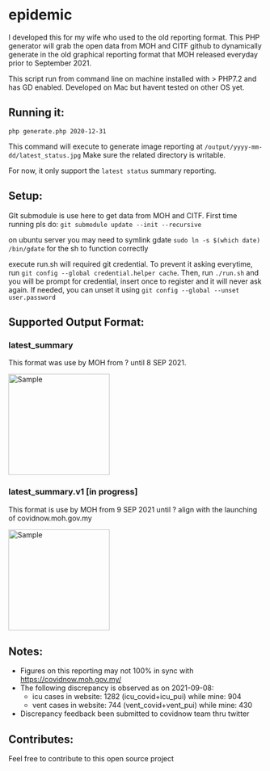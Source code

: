 # epidemic

I developed this for my wife who used to the old reporting format. This PHP generator will grab the open data from MOH and CITF github to dynamically generate in the old graphical reporting format that MOH released everyday prior to September 2021. 

This script run from command line on machine installed with > PHP7.2 and has GD enabled. Developed on Mac but havent tested on other OS yet.

## Running it:
```php generate.php 2020-12-31```

This command will execute to generate image reporting at `/output/yyyy-mm-dd/latest_status.jpg`
Make sure the related directory is writable.

For now, it only support the `latest status` summary reporting.

## Setup:
GIt submodule is use here to get data from MOH and CITF. First time running pls do: `git submodule update --init --recursive`

on ubuntu server you may need to symlink gdate `sudo ln -s $(which date) /bin/gdate` for the sh to function correctly

execute run.sh will required git credential. To prevent it asking everytime, run `git config --global credential.helper cache`.
Then, run `./run.sh` and you will be prompt for credential, insert once to register and it will never ask again. 
If needed, you can unset it using `git config --global --unset user.password`

## Supported Output Format:

### latest_summary
This format was use by MOH from ? until 8 SEP 2021.

<img src="https://github.com/exiang/epidemic/blob/main/original/latest_status.jpg?raw=true" alt="Sample" width="200"/>

### latest_summary.v1 [in progress]
This format is use by MOH from 9 SEP 2021 until ? align with the launching of covidnow.moh.gov.my

<img src="https://github.com/exiang/epidemic/blob/main/original/latest_status.v1.jpg?raw=true" alt="Sample" width="200"/>

## Notes:
- Figures on this reporting may not 100% in sync with https://covidnow.moh.gov.my/
- The following discrepancy is observed as on 2021-09-08: 
  - icu cases in website: 1282 (icu_covid+icu_pui) while mine: 904
  - vent cases in website: 744 (vent_covid+vent_pui) while mine: 430
- Discrepancy feedback been submitted to covidnow team thru twitter

## Contributes:
Feel free to contribute to this open source project
